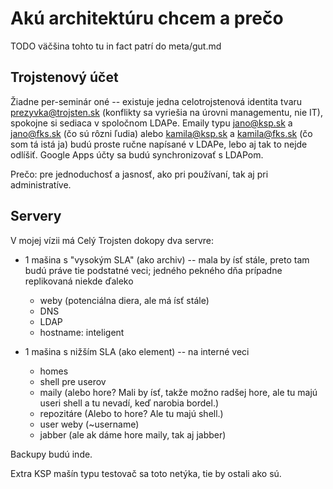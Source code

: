 Akú architektúru chcem a prečo
==============================

TODO väčšina tohto tu in fact patrí do meta/gut.md

Trojstenový účet
----------------

Žiadne per-seminár oné -- existuje jedna celotrojstenová identita tvaru prezyvka@trojsten.sk (konflikty sa vyriešia na úrovni managementu, nie IT), spokojne si sediaca v spoločnom LDAPe. Emaily typu jano@ksp.sk a jano@fks.sk (čo sú rôzni ľudia) alebo kamila@ksp.sk a kamila@fks.sk (čo som tá istá ja) budú proste ručne napísané v LDAPe, lebo aj tak to nejde odlíšiť. Google Apps účty sa budú synchronizovať s LDAPom.

Prečo: pre jednoduchosť a jasnosť, ako pri používaní, tak aj pri administratíve.

Servery
-------

V mojej vízii má Celý Trojsten dokopy dva servre:

- 1 mašina s "vysokým SLA" (ako archiv) -- mala by ísť stále, preto tam budú práve tie podstatné veci; jedného pekného dňa prípadne replikovaná niekde ďaleko
  - weby (potenciálna diera, ale má ísť stále)
  - DNS
  - LDAP
  - hostname: inteligent

- 1 mašina s nižším SLA (ako element) -- na interné veci
  - homes
  - shell pre userov
  - maily (alebo hore? Mali by ísť, takže možno radšej hore, ale tu majú useri shell a tu nevadí, keď narobia bordel.)
  - repozitáre (Alebo to hore? Ale tu majú shell.)
  - user weby (~username)
  - jabber (ale ak dáme hore maily, tak aj jabber)

Backupy budú inde.

Extra KSP mašín typu testovač sa toto netýka, tie by ostali ako sú.

